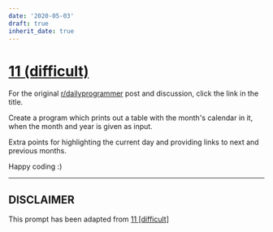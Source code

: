 ```yaml
---
date: '2020-05-03'
draft: true
inherit_date: true
---
```


# [11 (difficult)](https://www.reddit.com/r/dailyprogrammer/comments/pwpdz/2192012_challenge_11_difficult/)

For the original [r/dailyprogrammer](https://www.reddit.com/r/dailyprogrammer/) post and discussion, click the link in the title.

Create a program which prints out a table with the month's calendar in it, when the month and year is given as input.

Extra points for highlighting the current day and providing links to next and previous months. 

Happy coding :) 


----
## **DISCLAIMER**
This prompt has been adapted from [11 [difficult]](https://www.reddit.com/r/dailyprogrammer/comments/pwpdz/2192012_challenge_11_difficult/
)
